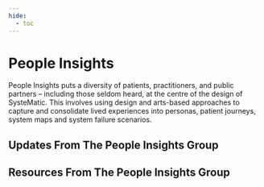 ```yaml
---
hide:
  - toc
---
```


# People Insights

People Insights puts a diversity of patients, practitioners, and public partners – including those seldom heard, at the centre of the design of SysteMatic. This involves using design and arts-based approaches to capture and consolidate lived experiences into personas, patient journeys, system maps and system failure scenarios. 

## Updates From The People Insights Group

## Resources From The People Insights Group
